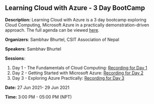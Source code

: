 ## Learning Cloud with Azure - 3 Day BootCamp
**Description:** Learning Cloud with Azure is a 3 day bootcamp exploring Cloud Computing, Microsoft Azure in a practically demonstration-driven approach. The full agenda can be viewed [here](http://bit.ly/LearningCloudwithAzure).

**Organizers**: Sambhav Bhurtel, CSIT Association of Nepal

**Speakers**: Sambhav Bhurtel

**Sessions**:
1. Day 1 - The Fundamentals of Cloud Computing: [Recording for Day 1](https://stdntpartners-my.sharepoint.com/:v:/g/personal/sambhav_bhurtel_studentambassadors_com/EfWXOuMKNVdJmzBOHeFDeZkBKvE-DJCnuGfT0pav-J6PWg?e=sXZNiD)
2. Day 2 - Getting Started with Microsoft Azure: [Recording for Day 2](https://stdntpartners-my.sharepoint.com/:v:/g/personal/sambhav_bhurtel_studentambassadors_com/ERCDHza0kqFJuIvVYRRACogBGoAJ9TfVybbF1YWmvo_W3Q?e=FEC281)
3. Day 3 - Exploring Azure Practically: [Recording for Day 3](https://stdntpartners-my.sharepoint.com/:v:/g/personal/sambhav_bhurtel_studentambassadors_com/EV340lZ6ZotPnRBTicACHM4BIBhexInM5e28A9HGugMkYg?e=whgx98)


**Date:** 27 Jun 2021- 29 Jun 2021

**Time:** 3:00 PM - 05:00 PM (NPT)